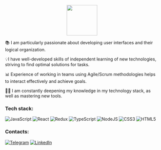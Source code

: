 <div id="header" align="center">
  <img src="https://i.ibb.co/RbWBX7K/image-2023-12-08-18-39-14.png" width="100"/>
</div>

📚 I am particularly passionate about developing user interfaces and their logical organization. 

💡I have well-developed skills of independent learning of new technologies, striving to find optimal solutions for tasks.

📊 Experience of working in teams using Agile/Scrum methodologies helps to interact effectively and achieve goals.

👨‍💻 I am constantly deepening my knowledge in my technology stack, as well as mastering new tools.

### Tech stack:
![JavaScript](https://img.shields.io/badge/javascript-%23323330.svg?style=for-the-badge&logo=javascript&logoColor=%23F7DF1E)
![React](https://img.shields.io/badge/react-%2320232a.svg?style=for-the-badge&logo=react&logoColor=%2361DAFB)
![Redux](https://img.shields.io/badge/redux-%23593d88.svg?style=for-the-badge&logo=redux&logoColor=white)
![TypeScript](https://img.shields.io/badge/typescript-%23007ACC.svg?style=for-the-badge&logo=typescript&logoColor=white)
![NodeJS](https://img.shields.io/badge/node.js-6DA55F?style=for-the-badge&logo=node.js&logoColor=white)
![CSS3](https://img.shields.io/badge/css3-%231572B6.svg?style=for-the-badge&logo=css3&logoColor=white)
![HTML5](https://img.shields.io/badge/html5-%23E34F26.svg?style=for-the-badge&logo=html5&logoColor=white)

### Сontacts:
[![Telegram](https://img.shields.io/badge/Telegram-2CA5E0?style=for-the-badge&logo=telegram&logoColor=white)](https://t.me/unclebusy)
[![LinkedIn](https://img.shields.io/badge/linkedin-%230077B5.svg?style=for-the-badge&logo=linkedin&logoColor=white)](https://www.linkedin.com/in/unclebusy)
